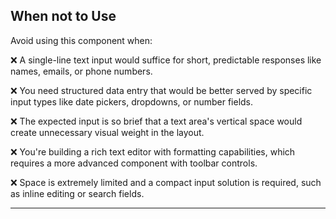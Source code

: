 ## When not to Use

Avoid using this component when:

❌ A single-line text input would suffice for short, predictable responses like names, emails, or phone numbers.

❌ You need structured data entry that would be better served by specific input types like date pickers, dropdowns, or number fields.

❌ The expected input is so brief that a text area's vertical space would create unnecessary visual weight in the layout.

❌ You're building a rich text editor with formatting capabilities, which requires a more advanced component with toolbar controls.

❌ Space is extremely limited and a compact input solution is required, such as inline editing or search fields.

---